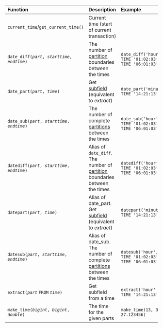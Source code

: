 | Function | Description | Example | Result |
|:--|:--|:---|:--|
| `current_time`/`get_current_time()` | Current time (start of current transaction) | | |
| `date_diff(`*`part`*`, `*`starttime`*`, `*`endtime`*`)` | The number of [partition](../../sql/functions/datepart) boundaries between the times | `date_diff('hour', TIME '01:02:03', TIME '06:01:03')` | `5` |
| `date_part(`*`part`*`, `*`time`*`)` | Get [subfield](../../sql/functions/datepart) (equivalent to *extract*) | `date_part('minute', TIME '14:21:13')` | `21` |
| `date_sub(`*`part`*`, `*`starttime`*`, `*`endtime`*`)` | The number of complete [partitions](../../sql/functions/datepart) between the times | `date_sub('hour', TIME '01:02:03', TIME '06:01:03')` | `4` |
| `datediff(`*`part`*`, `*`starttime`*`, `*`endtime`*`)` | Alias of `date_diff`. The number of [partition](../../sql/functions/datepart) boundaries between the times | `datediff('hour', TIME '01:02:03', TIME '06:01:03')` | `5` |
| `datepart(`*`part`*`, `*`time`*`)` | Alias of date_part. Get [subfield](../../sql/functions/datepart) (equivalent to *extract*) | `datepart('minute', TIME '14:21:13')` | `21` |
| `datesub(`*`part`*`, `*`starttime`*`, `*`endtime`*`)` | Alias of date_sub. The number of complete [partitions](../../sql/functions/datepart) between the times | `datesub('hour', TIME '01:02:03', TIME '06:01:03')` | `4` |
| `extract(`*`part`* `FROM` *`time`*`)` | Get subfield from a time | `extract('hour' FROM TIME '14:21:13')` | `14` |
| `make_time(`*`bigint`*`, `*`bigint`*`, `*`double`*`)` | The time for the given parts | `make_time(13, 34, 27.123456)` | `13:34:27.123456` |
